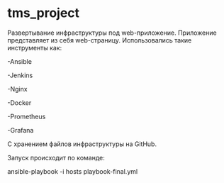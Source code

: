 # tms_project

Развертывание инфраструктуры под web-приложение. Приложение представляет из себя web-страницу.
Использовались такие инструменты как:

-Ansible

-Jenkins

-Nginx

-Docker

-Prometheus

-Grafana

С хранением файлов инфраструктуры на GitHub.

Запуск происходит по команде:

ansible-playbook -i hosts  playbook-final.yml 
